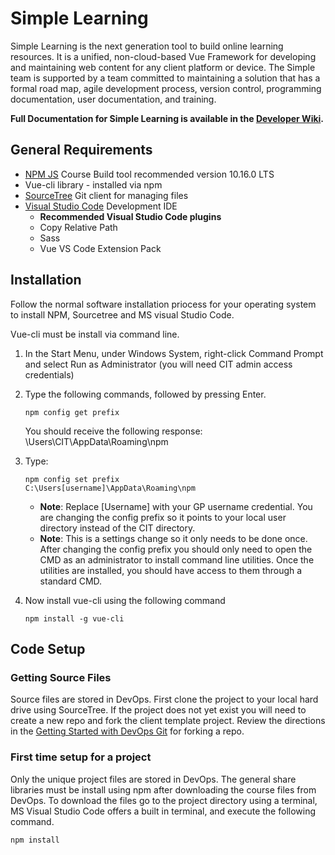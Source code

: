 # Simple Learning

Simple Learning is the next generation tool to build online learning resources. It is a unified, non-cloud-based Vue Framework for developing and maintaining web content for any client platform or device. The Simple team is supported by a team committed to maintaining a solution that has a formal road map, agile development process, version control, programming documentation, user documentation, and training.

**Full Documentation for Simple Learning is available in the [Developer Wiki](http://medocs.gpstrategies.com/doku.php?id=sourcelib:simple:simplehome).**

## General Requirements

  * [NPM JS](https://nodejs.org/en/) Course Build tool recommended version 10.16.0 LTS
  * Vue-cli library - installed via npm
  * [SourceTree](https://www.sourcetreeapp.com/) Git client for managing files
  * [Visual Studio Code](https://code.visualstudio.com/) Development IDE
    * **Recommended Visual Studio Code plugins**
    * Copy Relative Path
    * Sass
    * Vue VS Code Extension Pack
    
## Installation

Follow the normal software installation priocess for your operating system to install NPM, Sourcetree and MS visual Studio Code.

Vue-cli must be install via command line.

1. In the Start Menu, under Windows System, right-click Command Prompt and select Run as Administrator (you will need CIT admin access credentials) 

2. Type the following commands, followed by pressing Enter. 

    <code>npm config get prefix</code>
      
    You should receive the following response: \Users\CIT\AppData\Roaming\npm 

3. Type:

    <code>npm config set prefix C:\Users\[username]\AppData\Roaming\npm</code>
    
      * **Note**: Replace [Username] with your GP username credential. You are changing the config prefix so it points to your local user directory instead of the CIT directory. 
      * **Note**: This is a settings change so it only needs to be done once. After changing the config prefix you should only need to open the CMD as an administrator to install command line utilities. Once the utilities are installed, you should have access to them through a standard CMD. 

4. Now install vue-cli using the following command

    <code>npm install -g vue-cli</code>
    
## Code Setup

### Getting Source Files 
Source files are stored in DevOps. First clone the project to your local hard drive using SourceTree. If the project does not yet exist you will need to create a new repo and fork the client template project. Review the directions in the [Getting Started with DevOps Git](http://medocs.gpstrategies.com/doku.php?id=vcslib:devops:gettingstarted) for forking a repo.

### First time setup for a project
Only the unique project files are stored in DevOps. The general share libraries must be install using npm after downloading the course files from DevOps. To download the files go to the project directory using a terminal, MS Visual Studio Code offers a built in terminal, and execute the following command.

   <code>npm install</code>